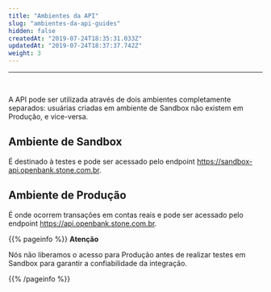 ```yaml
---
title: "Ambientes da API"
slug: "ambientes-da-api-guides"
hidden: false
createdAt: "2019-07-24T18:35:31.033Z"
updatedAt: "2019-07-24T18:37:37.742Z"
weight: 3
---
```


---

<br>

A API pode ser utilizada através de dois ambientes completamente separados: usuárias criadas em ambiente de Sandbox não existem em Produção, e vice-versa.

## Ambiente de Sandbox

É destinado à testes e pode ser acessado pelo endpoint
https://sandbox-api.openbank.stone.com.br.


## Ambiente de Produção

É onde ocorrem transações em contas reais e pode ser acessado pelo endpoint https://api.openbank.stone.com.br.


{{% pageinfo %}}
**Atenção**

Nós não liberamos o acesso para Produção antes de realizar testes em Sandbox para garantir a confiabilidade da integração.

{{% /pageinfo %}}

